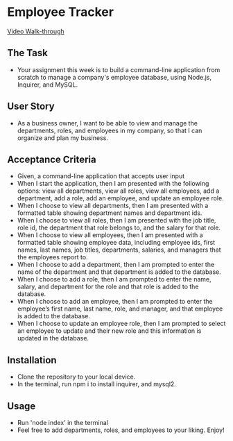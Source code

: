 # Employee Tracker

[Video Walk-through](https://watch.screencastify.com/v/p4CBghn4DoIt3CABYUlH)

## The Task
- Your assignment this week is to build a command-line application from scratch to manage a company's employee database, using Node.js, Inquirer, and MySQL.

## User Story
- As a business owner, I want to be able to view and manage the departments, roles, and employees in my company, so that I can organize and plan my business.

## Acceptance Criteria
- Given, a command-line application that accepts user input
- When I start the application, then I am presented with the following options: view all departments, view all roles, view all employees, add a department, add a role, add an employee, and update an employee role.
- When I choose to view all departments, then I am presented with a formatted table showing department names and department ids.
- When I choose to view all roles, then I am presented with the job title, role id, the department that role belongs to, and the salary for that role.
- When I choose to view all employees, then I am presented with a formatted table showing employee data, including employee ids, first names, last names, job titles, departments, salaries, and managers that the employees report to.
- When I choose to add a department, then I am prompted to enter the name of the department and that department is added to the database.
- When I choose to add a role, then I am prompted to enter the name, salary, and department for the role and that role is added to the database.
- When I choose to add an employee, then I am prompted to enter the employee’s first name, last name, role, and manager, and that employee is added to the database.
- When I choose to update an employee role, then I am prompted to select an employee to update and their new role and this information is updated in the database.

## Installation 
- Clone the repository to your local device.
- In the terminal, run npm i to install inquirer, and mysql2.

## Usage
- Run 'node index' in the terminal 
- Feel free to add departments, roles, and employees to your liking. Enjoy!

